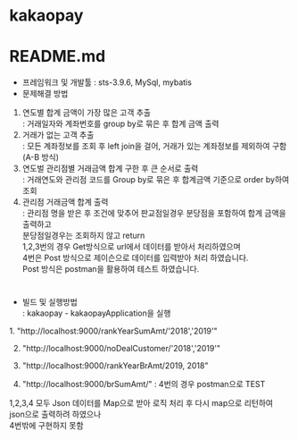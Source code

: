 # kakaopay
# README.md

- 프레임워크 및 개발툴 : sts-3.9.6, MySql, mybatis
- 문제해결 방법
1. 연도별 합계 금액이 가장 많은 고객 추출  
	: 거래일자와 계좌번호를 group by로 묶은 후 합계 금액 출력  
2. 거래가 없는 고객 추출  
	: 모든 계좌정보를 조회 후 left join을 걸어, 거래가 있는 계좌정보를 제외하여 구함(A-B 방식)  
3. 연도벌 관리점별 거래금액 합계 구한 후 큰 순서로 출력  
	: 거래연도와 관리점 코드를 Group by로 묶은 후 합계금액 기준으로 order by하여 조회  
4. 관리점 거래금액 합계 출력  
	: 관리점 명을 받은 후 조건에 맞추어 판교점일경우 분당점을 포함하여 합계 금액을 출력하고  
	  분당점일경우는 조회하지 않고 return  
1,2,3번의 경우 Get방식으로 url에서 데이터를 받아서 처리하였으며  
4번은 Post 방식으로 제이슨으로 데이터를 입력받아 처리 하였습니다.  
Post 방식은 postman을 활용하여 테스트 하였습니다.  
#
#	  
- 빌드 및 실행방법  
	: kakaopay - kakaopayApplication을 실행  
<test url>  
1. "http://localhost:9000/rankYearSumAmt/'2018','2019'"


2. "http://localhost:9000/noDealCustomer/'2018','2019'"


3. "http://localhost:9000/rankYearBrAmt/2019, 2018"


4. "http://localhost:9000/brSumAmt/"
	: 4번의 경우 postman으로 TEST  
	
	
1,2,3,4 모두 Json 데이터를 Map으로 받아 로직 처리 후 다시 map으로 리턴하여 json으로 출력하려 하였으나  
4번밖에 구현하지 못함  